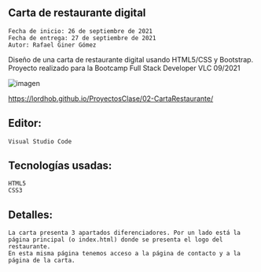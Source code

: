 ## Carta de restaurante digital

    Fecha de inicio: 26 de septiembre de 2021
    Fecha de entrega: 27 de septiembre de 2021
    Autor: Rafael Giner Gómez

Diseño de una carta de restaurante digital usando HTML5/CSS y Bootstrap. Proyecto realizado para la Bootcamp Full Stack Developer VLC 09/2021

![imagen](https://user-images.githubusercontent.com/90702425/134978636-18861c70-b0aa-4828-8340-dac387b3a760.png)


https://lordhob.github.io/ProyectosClase/02-CartaRestaurante/

## Editor:

    Visual Studio Code

## Tecnologías usadas:

    HTML5
    CSS3

## Detalles:

    La carta presenta 3 apartados diferenciadores. Por un lado está la página principal (o index.html) donde se presenta el logo del restaurante.
    En esta misma página tenemos acceso a la página de contacto y a la página de la carta.


